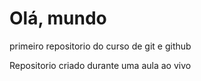 # Olá, mundo
 primeiro repositorio do curso de git e github

Repositorio criado durante uma aula ao vivo
